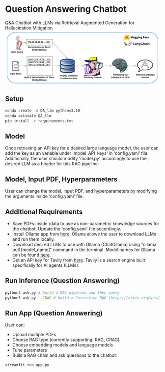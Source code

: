 # Question Answering Chatbot
Q&A Chatbot with LLMs via Retrieval Augmented Generation for Hallucination Mitigation
<img src="https://github.com/sjhpark/QuestionAnswering-LLM/blob/master/images/RAG_pipeline.png" width="1000">

## Setup
```bash
conda create -n QA_llm python=3.10
conda activate QA_llm
pip install -r requirements.txt
```

## Model
Once retrieving an API key for a desired large language model, the user can add the key as an variable under 'model_API_keys' in 'config.yaml' file.
Additionally, the user should modify 'model.py' accordingly to use the desired LLM as a header for this RAG pipeline.

## Model, Input PDF, Hyperparameters
User can change the model, input PDF, and hyperparameters by modifying the arguments inside 'config.yaml' file.

## Additional Requirements
- Save PDFs inside /data to use as non-parametric knowledge sources for the chatbot. Update the 'config.yaml' file accordingly.
- Install Ollama app from [here](https://ollama.com/). Ollama allows the user to download LLMs and run them locally.
- Download desired LLMs to use with Ollama (ChatOllama) using "ollama pull [model_name]" command in the terminal. Model names for Ollama can be found [here](https://ollama.com/library).
- Get an API key for Tavily from [here](https://tavily.com/). Tavily is a search engine built specifically for AI agents (LLMs).

## Run Inference (Question Answering)
```bash
python3 ask.py # build a RAG pipeline and then query
python3 ask.py --CRAG # build a Corrective RAG (https://arxiv.org/abs/2401.15884) pipeline and then query
```

## Run App (Question Answering)
User can:
- Upload multiple PDFs
- Choose RAG type (currently supporting: RAG, CRAG)
- Choose embedding models and language models
- Tune parameters
- Build a RAG chain and ask questions to the chatbot.
```bash
streamlit run app.py
```